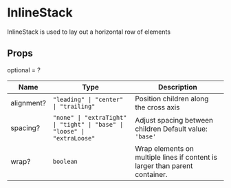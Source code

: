 # InlineStack

InlineStack is used to lay out a horizontal row of elements

## Props
optional = ?

| Name | Type | Description |
| --- | --- | --- |
| alignment? | <code>"leading" &#124; "center" &#124; "trailing"</code> | Position children along the cross axis  |
| spacing? | <code>"none" &#124; "extraTight" &#124; "tight" &#124; "base" &#124; "loose" &#124; "extraLoose"</code> | Adjust spacing between children Default value: <code>'base'</code> |
| wrap? | <code>boolean</code> | Wrap elements on multiple lines if content is larger than parent container.  |